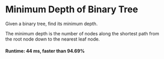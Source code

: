 # Minimum Depth of Binary Tree

Given a binary tree, find its minimum depth.

The minimum depth is the number of nodes along the shortest path from the root node down to the nearest leaf node.

#### Runtime: 44 ms, faster than 94.69% 

